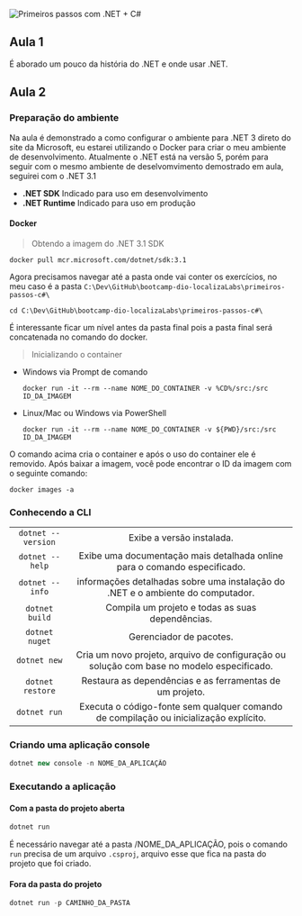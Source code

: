 ![Primeiros passos com .NET + C#](http://matheusti.com.br/my-github-images/bootcamp-dio-localizaLabs/git-github/git-github.png)

## Aula 1
É aborado um pouco da história do .NET e onde usar .NET.

## Aula 2 
### **Preparação do ambiente**
Na aula é demonstrado a como configurar o ambiente para .NET 3 direto do site da Microsoft, eu estarei utilizando o Docker para criar o meu ambiente de desenvolvimento. Atualmente o .NET está na versão 5, porém para seguir com o mesmo ambiente de deselvomvimento demostrado em aula, seguirei com o .NET 3.1
 - **.NET SDK** Indicado para uso em desenvolvimento
 - **.NET Runtime** Indicado para uso em produção

#### Docker
> Obtendo a imagem do .NET 3.1 SDK
```docker
docker pull mcr.microsoft.com/dotnet/sdk:3.1
```

Agora precisamos navegar até a pasta onde vai conter os exercícios, no meu caso é a pasta `C:\Dev\GitHub\bootcamp-dio-localizaLabs\primeiros-passos-c#\`
```
cd C:\Dev\GitHub\bootcamp-dio-localizaLabs\primeiros-passos-c#\
```
É interessante ficar um nível antes da pasta final pois a pasta final será concatenada no comando do docker.
> Inicializando o container
- Windows via Prompt de comando
    ```docker
    docker run -it --rm --name NOME_DO_CONTAINER -v %CD%/src:/src ID_DA_IMAGEM
    ```
- Linux/Mac ou Windows via PowerShell
    ```docker
    docker run -it --rm --name NOME_DO_CONTAINER -v ${PWD}/src:/src ID_DA_IMAGEM
    ```
O comando acima cria o container e após o uso do container ele é removido. Após baixar a imagem, você pode encontrar o ID da imagem com o seguinte comando:
```docker
docker images -a
```
### **Conhecendo a CLI**
|              |            |
|:-------------:      |:-------------:|
| `dotnet --version`  | Exibe a versão instalada.
| `dotnet --help`     | Exibe uma documentação mais detalhada online para o comando especificado.|
| `dotnet --info` | informações detalhadas sobre uma instalação do .NET e o ambiente do computador. |
| `dotnet build` | Compila um projeto e todas as suas dependências.|
| `dotnet nuget` | Gerenciador de pacotes.|
| `dotnet new` | Cria um novo projeto, arquivo de configuração ou solução com base no modelo especificado.|
| `dotnet restore` | Restaura as dependências e as ferramentas de um projeto.|
| `dotnet run` | Executa o código-fonte sem qualquer comando de compilação ou inicialização explícito.|

### Criando uma aplicação console

```csharp
dotnet new console -n NOME_DA_APLICAÇÃO
```

### Executando a aplicação
#### Com a pasta do projeto aberta
```csharp
dotnet run
```
É necessário navegar até a pasta /NOME_DA_APLICAÇÃO, pois o comando ```run``` precisa de um arquivo ```.csproj```, arquivo esse que fica na pasta do projeto que foi criado.

#### Fora da pasta do projeto
```csharp
dotnet run -p CAMINHO_DA_PASTA
```